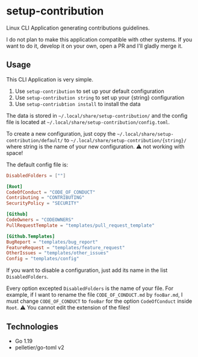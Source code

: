 # setup-contribution

Linux CLI Application generating contributions guidelines.

I do not plan to make this application compatible with other systems.
If you want to do it, develop it on your own, open a PR and I'll gladly merge it.

## Usage

This CLI Application is very simple.

1. Use `setup-contribution` to set up your default configuration
2. Use `setup-contribution string` to set up your {string} configuration
3. Use `setup-contriubtion install` to install the data

The data is stored in `~/.local/share/setup-contribution/` and the config file is located at 
`~/.local/share/setup-contribution/config.toml`.

To create a new configuration, just copy the `~/.local/share/setup-contribution/default/` to 
`~/.local/share/setup-contribution/{string}/` where string is the name of your new configuration.
:warning: not working with space!

The default config file is:
```toml
DisabledFolders = [""]

[Root]
CodeOfConduct = "CODE_OF_CONDUCT"
Contributing = "CONTRIBUTING"
SecurityPolicy = "SECURITY"

[Github]
CodeOwners = "CODEOWNERS"
PullRequestTemplate = "templates/pull_request_template"

[Github.Templates]
BugReport = "templates/bug_report"
FeatureRequest = "templates/feature_request"
OtherIssues = "templates/other_issues"
Config = "templates/config"
```

If you want to disable a configuration, just add its name in the list `DisabledFolders`.

Every option excepted `DisabledFolders` is the name of your file.
For example, if I want to rename the file `CODE_OF_CONDUCT.md` by `fooBar.md`, I must change `CODE_OF_CONDUCT` to `fooBar`
for the option `CodeOfConduct` inside `Root`.
:warning: You cannot edit the extension of the files!

## Technologies

- Go 1.19
- pelletier/go-toml v2
